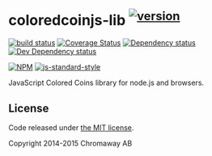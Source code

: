 # coloredcoinjs-lib <sup>[![version](http://vb.teelaun.ch/chromaway/coloredcoinjs-lib.svg)](https://www.npmjs.org/package/coloredcoinjs-lib/)</sup>

[![build status](https://img.shields.io/travis/chromaway/coloredcoinjs-lib.svg?branch=master&style=flat-square)](http://travis-ci.org/chromaway/coloredcoinjs-lib)
[![Coverage Status](https://img.shields.io/coveralls/chromaway/coloredcoinjs-lib.svg?style=flat-square)](https://coveralls.io/r/chromaway/coloredcoinjs-lib)
[![Dependency status](https://img.shields.io/david/chromaway/coloredcoinjs-lib.svg?style=flat-square)](https://david-dm.org/chromaway/coloredcoinjs-lib#info=dependencies)
[![Dev Dependency status](https://img.shields.io/david/chromaway/coloredcoinjs-lib.svg?style=flat-square)](https://david-dm.org/chromaway/coloredcoinjs-lib#info=devDependencies)

[![NPM](https://nodei.co/npm/coloredcoinjs-lib.png)](https://www.npmjs.com/package/coloredcoinjs-lib)
[![js-standard-style](https://cdn.rawgit.com/feross/standard/master/badge.svg)](https://github.com/feross/standard)

JavaScript Colored Coins library for node.js and browsers.

## License

Code released under [the MIT license](LICENSE).

Copyright 2014-2015 Chromaway AB
